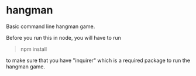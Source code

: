 # hangman

Basic command line hangman game.

Before you run this in node, you will have to run

> npm install

to make sure that you have "inquirer" which is a required package to run the hangman game.

